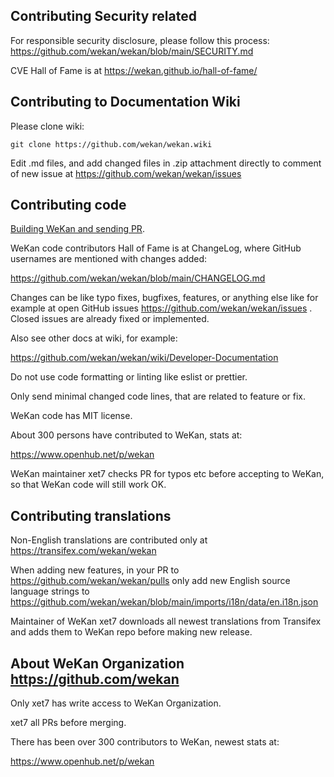 ## Contributing Security related

For responsible security disclosure, please follow this process:
https://github.com/wekan/wekan/blob/main/SECURITY.md

CVE Hall of Fame is at https://wekan.github.io/hall-of-fame/

## Contributing to Documentation Wiki

Please clone wiki:
```
git clone https://github.com/wekan/wekan.wiki
```
Edit .md files, and add changed files in .zip attachment
directly to comment of new issue at
https://github.com/wekan/wekan/issues 

## Contributing code

[Building WeKan and sending PR](https://github.com/wekan/wekan/wiki/Emoji).

WeKan code contributors Hall of Fame is at ChangeLog, where
GitHub usernames are mentioned with changes added:

https://github.com/wekan/wekan/blob/main/CHANGELOG.md

Changes can be like typo fixes, bugfixes, features, or anything else
like for example at open GitHub issues https://github.com/wekan/wekan/issues .
Closed issues are already fixed or implemented.

Also see other docs at wiki, for example:

https://github.com/wekan/wekan/wiki/Developer-Documentation

Do not use code formatting or linting like eslist or prettier.

Only send minimal changed code lines, that are related to feature or fix.

WeKan code has MIT license.

About 300 persons have contributed to WeKan, stats at:

https://www.openhub.net/p/wekan

WeKan maintainer xet7 checks PR for typos etc before accepting to WeKan,
so that WeKan code will still work OK.

## Contributing translations

Non-English translations are contributed only at
https://transifex.com/wekan/wekan

When adding new features, in your PR to
https://github.com/wekan/wekan/pulls
only add new English source language strings
to https://github.com/wekan/wekan/blob/main/imports/i18n/data/en.i18n.json

Maintainer of WeKan xet7 downloads all newest
translations from Transifex and adds
them to WeKan repo before making
new release.

## About WeKan Organization https://github.com/wekan

Only xet7 has write access to WeKan Organization.

xet7 all PRs before merging.

There has been over 300 contributors to WeKan, newest stats at:

https://www.openhub.net/p/wekan

